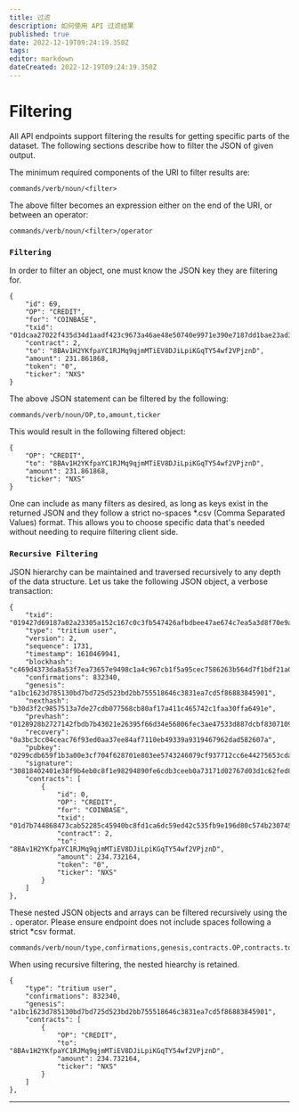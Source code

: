 ```yaml
---
title: 过滤
description: 如何使用 API 过滤结果
published: true
date: 2022-12-19T09:24:19.350Z
tags: 
editor: markdown
dateCreated: 2022-12-19T09:24:19.350Z
---
```


# Filtering

All API endpoints support filtering the results for getting specific parts of the dataset. The following sections describe how to filter the JSON of given output.

The minimum required components of the URI to filter results are:

```
commands/verb/noun/<filter>
```

The above filter becomes an expression either on the end of the URI, or between an operator:

```
commands/verb/noun/<filter>/operator
```

### `Filtering`

In order to filter an object, one must know the JSON key they are filtering for.

```
{
    "id": 69,
    "OP": "CREDIT",
    "for": "COINBASE",
    "txid": "01dcaa27022f435d34d1aadf423c9673a46ae48e50740e9971e390e7187dd1bae23ad3d3d65900cc10f98ada7b8f0bec70693a3f8f49b30b7aeeba0cd485c10e",
    "contract": 2,
    "to": "8BAv1H2YKfpaYC1RJMq9qjmMTiEV8DJiLpiKGqTY54wf2VPjznD",
    "amount": 231.861868,
    "token": "0",
    "ticker": "NXS"
}
```

The above JSON statement can be filtered by the following:

```
commands/verb/noun/OP,to,amount,ticker
```

This would result in the following filtered object:

```
{
    "OP": "CREDIT",
    "to": "8BAv1H2YKfpaYC1RJMq9qjmMTiEV8DJiLpiKGqTY54wf2VPjznD",
    "amount": 231.861868,
    "ticker": "NXS"
}
```

One can include as many filters as desired, as long as keys exist in the returned JSON and they follow a strict no-spaces \*.csv (Comma Separated Values) format. This allows you to choose specific data that's needed without needing to require filtering client side.

### `Recursive Filtering`

JSON hierarchy can be maintained and traversed recursively to any depth of the data structure. Let us take the following JSON object, a verbose transaction:

```
{
    "txid": "019427d69187a02a23305a152c167c0c3fb547426afbdbee47ae674c7ea5a3d8f70e9a29c818f213edf1ce2721ae8bb81652e8cc77aac842df3c371027fa4e60",
    "type": "tritium user",
    "version": 2,
    "sequence": 1731,
    "timestamp": 1610469941,
    "blockhash": "c469d4373da8a53f7ea73657e9498c1a4c967cb1f5a95cec7586263b564d7f1bdf21a0b595ab95102450282179e7622e18739ceecadac078e3a92ecf5969466e6731753312efe5f0b83833d3bbcff70d5d89576f88d750216944b4e8f8cffbb8c623fb6e677092c05347f4e22f1bfcd49f74e757dd32c5cfd50cefd2530ee9fb",
    "confirmations": 832340,
    "genesis": "a1bc1623d785130bd7bd725d523bd2bb755518646c3831ea7cd5f86883845901",
    "nexthash": "b30d3f2c9857513a7de27cdb077568cb80af17a411c465742c1faa30ffa6491e",
    "prevhash": "0128928b2727142fbdb7b43021e26395f66d34e56806fec3ae47533d887dcbf8307109656e4321747204b25d27d6a1d86331b855939655525bf964e3b191a8bd",
    "recovery": "0a3bc3cc04ceac76f93ed0aa37ee84af7110eb49339a9319467962dad582607a",
    "pubkey": "0299cdb659f1b3a00e3cf704f628701e803ee5743246079cf937712cc6e44275653cdae80e9a680904f030fa0691c581fec506409b22be1c39416df9d438d0476d",
    "signature": "30818402401e38f9b4eb0c8f1e98294890fe6cdb3ceeb0a73171d02767d03d1c62fed806466daca8f4f4e6e8c44f83b62b5ec647804edf1f00113bcb0c478686de0ebd69140240372cc4fc0dfc7d4bbf0f50df4ac934347591911be46bd85154aff5224af68e67738890187a997e8cdc04d5b41af5483e310ddb1d9c05b7c645bd750e4e325196",
    "contracts": [
        {
            "id": 0,
            "OP": "CREDIT",
            "for": "COINBASE",
            "txid": "01d7b744868473cab52285c45940bc8fd1ca6dc59ed42c535fb9e196d80c574b230745ce395d146ad261ef5736100d027a5595504c886deb975f7dca8ab97e81",
            "contract": 2,
            "to": "8BAv1H2YKfpaYC1RJMq9qjmMTiEV8DJiLpiKGqTY54wf2VPjznD",
            "amount": 234.732164,
            "token": "0",
            "ticker": "NXS"
        }
    ]
},
```

These nested JSON objects and arrays can be filtered recursively using the `.` operator. Please ensure endpoint does not include spaces following a strict \*csv format.

```
commands/verb/noun/type,confirmations,genesis,contracts.OP,contracts.to,contracts.amount,contracts.ticker
```

When using recursive filtering, the nested hiearchy is retained.

```
{
    "type": "tritium user",
    "confirmations": 832340,
    "genesis": "a1bc1623d785130bd7bd725d523bd2bb755518646c3831ea7cd5f86883845901",
    "contracts": [
        {
            "OP": "CREDIT",
            "to": "8BAv1H2YKfpaYC1RJMq9qjmMTiEV8DJiLpiKGqTY54wf2VPjznD",
            "amount": 234.732164,
            "ticker": "NXS"
        }
    ]
},
```

***
